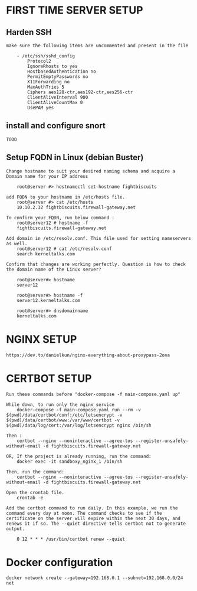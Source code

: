 
# FIRST TIME SERVER SETUP

## Harden SSH

    make sure the following items are uncommented and present in the file 
        
        - /etc/ssh/sshd_config
            Protocol2
            IgnoreRhosts to yes
            HostbasedAuthentication no
            PermitEmptyPasswords no
            X11Forwarding no
            MaxAuthTries 5
            Ciphers aes128-ctr,aes192-ctr,aes256-ctr
            ClientAliveInterval 900
            ClientAliveCountMax 0
            UsePAM yes

## install and configure snort

    TODO


## Setup FQDN in Linux (debian Buster)
    
    Change hostname to suit your desired naming schema and acquire a 
    Domain name for your IP address
        
        root@server #> hostnamectl set-hostname fightbiscuits

    add FQDN to your hostname in /etc/hosts file.
        root@server #> cat /etc/hosts
        10.10.2.32 fightbiscuits.firewall-gateway.net
 
    To confirm your FQDN, run below command :
        root@server12 # hostname -f
        fightbiscuits.firewall-gateway.net

    Add domain in /etc/resolv.conf. This file used for setting nameservers as well.
        root@server12 # cat /etc/resolv.conf
        search kerneltalks.com

    Confirm that changes are working perfectly. Question is how to check the domain name of the Linux server?

        root@server#> hostname
        server12

        root@server#> hostname -f
        server12.kerneltalks.com

        root@server#> dnsdomainname
        kerneltalks.com

# NGINX SETUP

    https://dev.to/danielkun/nginx-everything-about-proxypass-2ona

# CERTBOT SETUP
    
    Run these commands before "docker-compose -f main-compose.yaml up"

    While down, to run only the nginx service
        docker-compose -f main-compose.yaml run --rm -v $(pwd)/data/certbot/conf:/etc/letsencrypt -v $(pwd)/data/certbot/www:/var/www/certbot -v $(pwd)/data/log/cert:/var/log/letsencrypt nginx /bin/sh 
    
    Then :
        certbot --nginx --noninteractive --agree-tos --register-unsafely-without-email -d fightbiscuits.firewall-gateway.net
    
    OR, If the project is already running, run the command:
        docker exec -it sandboxy_nginx_1 /bin/sh 

    Then, run the command:
        certbot --nginx --noninteractive --agree-tos --register-unsafely-without-email -d fightbiscuits.firewall-gateway.net

    Open the crontab file.
        crontab -e

    Add the certbot command to run daily. In this example, we run the command every day at noon. The command checks to see if the certificate on the server will expire within the next 30 days, and renews it if so. The --quiet directive tells certbot not to generate output.

        0 12 * * * /usr/bin/certbot renew --quiet


# Docker configuration

    docker network create --gateway=192.168.0.1 --subnet=192.168.0.0/24 net